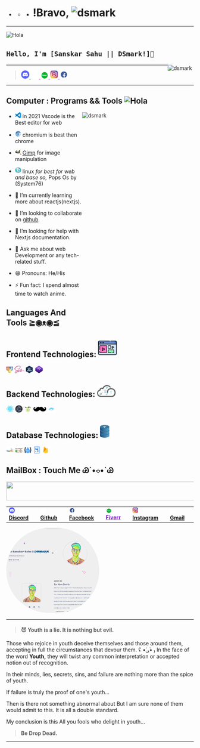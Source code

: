 - - - # !Bravo,  <img alt="dsmark" height="50px" width="70px" src="https://i.gifer.com/3nR6.gif"></img>

---

<img alt="Hola" height="70px" width="70px" src="https://c.tenor.com/fYg91qBpDdgAAAAi/bongo-cat-transparent.gif"></img>

## `Hello, I'm [Sanskar Sahu || DSmark!]🖕`

 <img alt="dsmark" align="right" height="50px" width="70px" src="https://c.tenor.com/NzrqQHFBVz8AAAAj/kitty-transparent.gif">

---

> <a style="color:green" href="https://discord.gg/cm8KvRrJ"> <img alt="dsmark" width="22px" src="https://github.com/DSDarkMark/DSDarkMark/blob/master/assests/discord.png" /> </a> <a style="color:#761AC3;" href="https://github.com/DSDarkMark"> <img alt="dsmark" width="22px" src="https://github.com/DSDarkMark/DSDarkMark/blob/master/assests/github.png" /> </a> <a style="color:#761AC3;" href="https://www.fiverr.com/dsmark_/be-your-a-dedicated-personal-program"> <img alt="dsmark" width="22px" src="https://github.com/DSDarkMark/DSDarkMark/blob/master/assests/fiverr.png" /> </a> <a style="color:#761AC3;" href="https://www.instagram.com/dsmark_/"> <img alt="dsmark" width="22px" src="https://github.com/DSDarkMark/DSDarkMark/blob/master/assests/instagram.png" /> </a> <a style="color:#761AC3;" href="https://www.facebook.com/dsdark.mark/"> <img alt="dsmark" width="22px" src="https://github.com/DSDarkMark/DSDarkMark/blob/master/assests/facebook.png" /> </a>

---

## Computer : Programs && Tools <img alt="Hola" height="70px" width="70px" src="https://i.gifer.com/3Mfb.gif"></img>

 <img alt="dsmark" align="right" height="600px" width="300px" src="https://c.tenor.com/cXlrPENTVkEAAAAi/chika-dance.gif">

- <img src="https://github.com/DSDarkMark/DSDarkMark/blob/master/assests/vscode.png"     width=16> in 2021 Vscode is the Best editor for web
- <img src="https://github.com/DSDarkMark/DSDarkMark/blob/master/assests/chromium.png" width=16> chromium is best then chrome
- <img src="https://github.com/DSDarkMark/DSDarkMark/blob/master/assests/gimp.png" width=16> <a href="https://getpaint.net">Gimp</a> for image manipulation
- <img src="https://github.com/DSDarkMark/DSDarkMark/blob/master/assests/popos.png" width=16> linux <i> for best for web and base so,</i> Pops Os by (System76)

- 🌱 I’m currently learning more about reactjs(nextjs).
- 👯 I’m looking to collaborate on [github](https://github.com/DSDarkMark/project_short "DSmark Project").
- 🤔 I’m looking for help with Nextjs documentation.
- 💬 Ask me about web Development or any tech-related stuff.
- 😄 Pronouns: He/His
- ⚡ Fun fact: I spend almost time to watch anime.

## Languages And Tools ≧◉ᴥ◉≦

## Frontend Technologies: <img src="https://github.com/DSDarkMark/DSDarkMark/blob/master/assests/front-end.png" width=50>

<img height="20" src="https://github.com/DSDarkMark/DSDarkMark/blob/master/assests/html-css-js.png">  <img height="20" src="https://github.com/DSDarkMark/DSDarkMark/blob/master/assests/sass.png"> <img height="20" src="https://github.com/DSDarkMark/DSDarkMark/blob/master/assests/jquery.png">  <img height="20" src="https://github.com/DSDarkMark/DSDarkMark/blob/master/assests/bootstrap.png">

## Backend Technologies: <img src="https://github.com/DSDarkMark/DSDarkMark/blob/master/assests/backend.png" width=50>

<img height="20" src="https://github.com/DSDarkMark/DSDarkMark/blob/master/assests/reactjs.png"> <img height="20" src="https://github.com/DSDarkMark/DSDarkMark/blob/master/assests/nextjs.png">  <img height="20" src="https://github.com/DSDarkMark/DSDarkMark/blob/master/assests/nodejs.png"> <img height="20" src="https://github.com/DSDarkMark/DSDarkMark/blob/master/assests/handlebars.png">  <img height="20" src="https://github.com/DSDarkMark/DSDarkMark/blob/master/assests/php.png">

## Database Technologies: <img src="https://github.com/DSDarkMark/DSDarkMark/blob/master/assests/db.png" width=25>

<img height="20" src="https://github.com/DSDarkMark/DSDarkMark/blob/master/assests/sql.png"> <img height="20" src="https://github.com/DSDarkMark/DSDarkMark/blob/master/assests/mongodb.png">  <img height="20" src="https://github.com/DSDarkMark/DSDarkMark/blob/master/assests/restfullapi.png">  <img height="20" src="https://github.com/DSDarkMark/DSDarkMark/blob/master/assests/heroku.png">  <img height="20" src="https://github.com/DSDarkMark/DSDarkMark/blob/master/assests/firebase.png"> </div>

## MailBox : Touch Me Ꮚˊ•⌔•ˋᏊ

<table>
    <td><img src="https://github.com/DSDarkMark/DSDarkMark/blob/master/assests/discord.png" width=16> <a href="https://discord.com/users/387692962043265034"><b>Discord</b></a></td>
    <td><img src="https://github.com/DSDarkMark/DSDarkMark/blob/master/assests/github.png" width=16> <a href="https://github.com/DSDarkMark"><b>Github</b></a></td>
    <td><img src="https://github.com/DSDarkMark/DSDarkMark/blob/master/assests/facebook.png" width=16> <a href="https://www.facebook.com/dsdark.mark/"><b>Facebook</b></a></td>
    <td><img src="https://github.com/DSDarkMark/DSDarkMark/blob/master/assests/fiverr.png" width=16> <a style="color:#761AC3;" href="https://www.fiverr.com/dsmark_/be-your-a-dedicated-personal-program"><b>Fiverr</b></a></td>
     <td><img src="https://github.com/DSDarkMark/DSDarkMark/blob/master/assests/instagram.png" width=16> <a href="https://www.instagram.com/dsmark_/"><b>Instagram</b></a></td>
      <td><img src="https://github.com/DSDarkMark/DSDarkMark/blob/master/assests/github.png" width=16> <a href="https://github.com/DSDarkMark"><b>Gmail</b></a></td>
		<img src="https://c.tenor.com/krAuys364mkAAAAi/ghost-phanton.gif" height="50" width="700"></img>
</table>

<a href="https://github.com/">
 <img style="text-align:center;max-width:250px;border-radius:10rem;" src="https://github.com/DSDarkMark/DSDarkMark/blob/master/assests/profile.png" />
</a>

---

> #### 😈 Youth is a lie. It is nothing but evil.

Those who rejoice in youth deceive themselves and those around them, accepting in full the circumstances that devour them. 
ʕ •́؈•̀ ₎
In the face of the word **Youth,** they will twist any common interpretation or accepted notion out of recognition.

In their minds, lies, secrets, sins, and failure are nothing more than the spice of youth.

If failure is truly the proof of one's youth...

Then is there not something abnormal about But I am sure none of them would admit to this. It is all a double standard.

My conclusion is this All you fools who delight in youth...

> **Be Drop Dead.**

---
